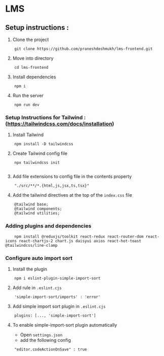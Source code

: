 # LMS

## Setup instructions :

1. Clone the project 


```
    git clone https://github.com/praneshdeshmukh/lms-frontend.git
```

2. Move into directory


```
    cd lms-frontend
```

3. Install dependencies


```
    npm i
```

4. Run the server


```
    npm run dev
```

### Setup Instructions for Tailwind : (https://tailwindcss.com/docs/installation)

1. Install Tailwind


```
    npm install -D tailwindcss
```

2. Create Tailwind config file


```
    npx tailwindcss init
    
```

3. Add file extensions to config file in the contents property

```
    "./src/**/*.{html,js,jsx,ts,tsx}"
```

4. Add the tailwind directives at the top of the `index.css` file

```
    @tailwind base;
    @tailwind components;
    @tailwind utilities;
```

### Adding plugins and dependencies


```
    npm install @reduxjs/toolkit react-redux react-router-dom react-icons react-chartjs-2 chart.js daisyui axios react-hot-toast @tailwindcss/line-clamp
```

### Configure auto import sort

1. Install the plugin

```
    npm i eslint-plugin-simple-import-sort
```

2. Add rule in `.eslint.cjs`

```
    'simple-import-sort/imports' : 'error'
```

3. Add simple import sort plugin in `.eslint.cjs`

```
    plugins: [..., 'simple-import-sort']
```

4. To enable simple-import-sort plugin automatically

    - Open `settings.json`
    - add the following config
```
    "editor.codeActionOnSave" : true
```